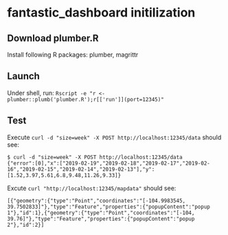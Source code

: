 # fantastic_dashboard initilization

## Download plumber.R
Install following R packages: plumber, magrittr

## Launch
Under shell, run: 
`Rscript -e "r <- plumber::plumb('plumber.R');r[['run']](port=12345)"`

## Test
Execute `curl -d "size=week" -X POST http://localhost:12345/data` should see:

```
$ curl -d "size=week" -X POST http://localhost:12345/data
{"error":[0],"x":["2019-02-19","2019-02-18","2019-02-17","2019-02-16","2019-02-15","2019-02-14","2019-02-13"],"y":[1.52,3.97,5.61,6.8,9.48,11.26,9.33]}
```
Excute `curl "http://localhost:12345/mapdata"` should see:
```
[{"geometry":{"type":"Point","coordinates":"[-104.9983545, 39.7502833]"},"type":"Feature","properties":{"popupContent":"popup 1"},"id":1},{"geometry":{"type":"Point","coordinates":"[-104, 39.76]"},"type":"Feature","properties":{"popupContent":"popup 2"},"id":2}] 
```
